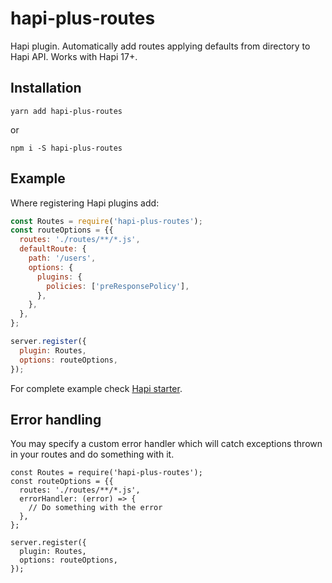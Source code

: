 hapi-plus-routes
================

Hapi plugin. Automatically add routes applying defaults from directory to Hapi API. 
Works with Hapi 17+.

Installation
------------

    yarn add hapi-plus-routes
    
or    

    npm i -S hapi-plus-routes

Example
-------
Where registering Hapi plugins add:

```js
const Routes = require('hapi-plus-routes');
const routeOptions = {{
  routes: './routes/**/*.js',
  defaultRoute: {
    path: '/users',
    options: {
      plugins: {
        policies: ['preResponsePolicy'],
      },
    },
  },
};

server.register({
  plugin: Routes,
  options: routeOptions,
});
```

For complete example check [Hapi starter](https://github.com/Devtailor/hapi-starter).

Error handling
----------------------
You may specify a custom error handler which will catch exceptions thrown in your routes and do something with it.

```
const Routes = require('hapi-plus-routes');
const routeOptions = {{
  routes: './routes/**/*.js',
  errorHandler: (error) => {
    // Do something with the error
  },
};

server.register({
  plugin: Routes,
  options: routeOptions,
});
```
